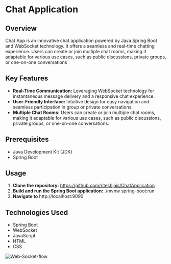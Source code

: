 # Chat Application

## Overview

Chat App is an innovative chat application powered by Java Spring Boot and WebSocket technology. It offers a seamless and real-time chatting experience. Users can create or join multiple chat rooms, making it adaptable for various use cases, such as public discussions, private groups, or one-on-one conversations

## Key Features

- **Real-Time Communication:** Leveraging WebSocket technology for instantaneous message delivery and a responsive chat experience.
- **User-Friendly Interface:** Intuitive design for easy navigation and seamless participation in group or private conversations.
- **Multiple Chat Rooms:** Users can create or join multiple chat rooms, making it adaptable for various use cases, such as public discussions, private groups, or one-on-one conversations.

## Prerequisites
- Java Development Kit (JDK)
- Spring Boot

## Usage

1. **Clone the repository:** https://github.com/riteshjais/ChatApplication
2. **Build and run the Spring Boot application:** ./mvnw spring-boot:run
3. **Navigate to** http://localhost:9090

## Technologies Used
- Spring Boot
- WebSocket
- JavaScript
- HTML
- CSS

![Web-Socket-flow](https://assets-global.website-files.com/5f3c19f18169b62a0d0bf387/6063b23a21c3b62712152916_s_AF0368E13AD8E872887AAEB8143D3778043FBD15CB873272067D0AD9643E97DA_1615370512983_FdqeSaZS.png)

